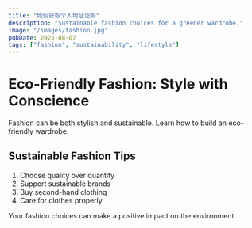 ```yaml
---
title: "如何获取个人地址证明"
description: "Sustainable fashion choices for a greener wardrobe."
image: "/images/fashion.jpg"
pubDate: 2025-08-07
tags: ["fashion", "sustainability", "lifestyle"]
---
```


# Eco-Friendly Fashion: Style with Conscience

Fashion can be both stylish and sustainable. Learn how to build an eco-friendly wardrobe.

## Sustainable Fashion Tips

1. Choose quality over quantity
2. Support sustainable brands
3. Buy second-hand clothing
4. Care for clothes properly

Your fashion choices can make a positive impact on the environment.
